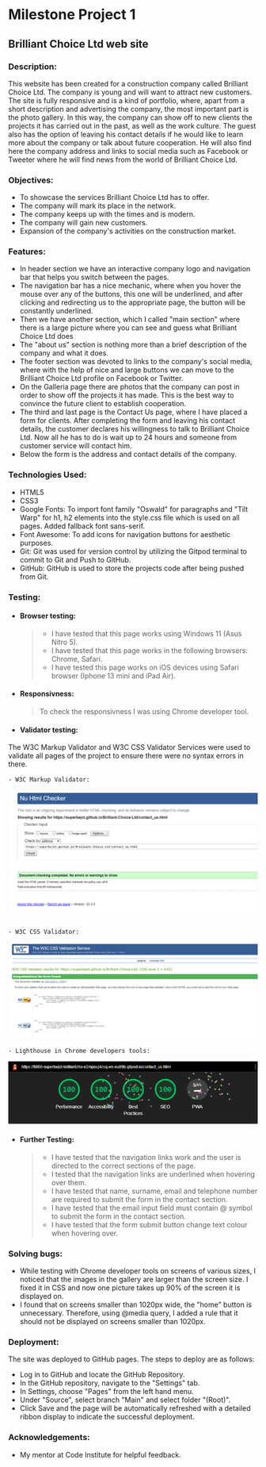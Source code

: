 # Milestone Project 1

## Brilliant Choice Ltd web site

### __Description:__

This website has been created for a construction company called Brilliant Choice Ltd. The company is young and will want to attract new customers. The site is fully responsive and is a kind of portfolio, where, apart from a short description and advertising the company, the most important part is the photo gallery. In this way, the company can show off to new clients the projects it has carried out in the past, as well as the work culture. The guest also has the option of leaving his contact details if he would like to learn more about the company or talk about future cooperation. He will also find here the company address and links to social media such as Facebook or Tweeter where he will find news from the world of Brilliant Choice Ltd.

### __Objectives:__

- To showcase the services Brilliant Choice Ltd has to offer.
- The company will mark its place in the network.
- The company keeps up with the times and is modern.
- The company will gain new customers.
- Expansion of the company's activities on the construction market.

### __Features:__

- In header section we have an interactive company logo and navigation bar that helps you switch between the pages. 
- The navigation bar has a nice mechanic, where when you hover the mouse over any of the buttons, this one will be underlined, and after clicking and redirecting us to the appropriate page, the button will be constantly underlined.
- Then we have another section, which I called "main section" where there is a large picture where you can see and guess what Brilliant Choice Ltd does
- The "about us" section is nothing more than a brief description of the company and what it does.
- The footer section was devoted to links to the company's social media, where with the help of nice and large buttons we can move to the Brilliant Choice Ltd profile on Facebook or Twitter.
- On the Galleria page there are photos that the company can post in order to show off the projects it has made. This is the best way to convince the future client to establish cooperation.
- The third and last page is the Contact Us page, where I have placed a form for clients. After completing the form and leaving his contact details, the customer declares his willingness to talk to Brilliant Choice Ltd. Now all he has to do is wait up to 24 hours and someone from customer service will contact him.
- Below the form is the address and contact details of the company.

### __Technologies Used:__

- HTML5
- CSS3
- Google Fonts: To import font family "Oswald" for paragraphs and "Tilt Warp" for h1, h2 elements into the style.css file which is used on all pages. Added fallback font sans-serif.
- Font Awesome: To add icons for navigation buttons for aesthetic purposes.
- Git: Git was used for version control by utilizing the Gitpod terminal to commit to Git and Push to GitHub.
- GitHub: GitHub is used to store the projects code after being pushed from Git.

### __Testing:__

- #### Browser testing:
    > - I have tested that this page works using Windows 11 (Asus Nitro 5).
    > - I have tested that this page works in the following browsers: Chrome, Safari.
    > - I have tested this page works on iOS devices using Safari browser (Iphone 13 mini and iPad Air).

- #### Responsivness:
    > To check the responsivness I was using Chrome developer tool.

- #### Validator testing:
The W3C Markup Validator and W3C CSS Validator Services were used to validate all pages of the project to ensure there were no syntax errors in there.
    
    - W3C Markup Validator:

![html_check](/assets/images/html_check.png)

    - W3C CSS Validator:

![CSS_check](/assets/images/CSS_check.png)

    - Lighthouse in Chrome developers tools:

![lighthouse_test](/assets/images/lighthouse_test.png)

- #### Further Testing:
    > * I have tested that the navigation links work and the user is directed to the correct sections of the page.
    > * I tested that the navigation links are underlined when hovering over them.
    > * I have tested that name, surname, email and telephone number are required to submit the form in the contact section.
    > * I have tested that the email input field must contain @ symbol to submit the form in the contact section.
    > * I have tested that the form submit button change text colour when hovering over.

### __Solving bugs:__

- While testing with Chrome developer tools on screens of various sizes, I noticed that the images in the gallery are larger than the screen size. I fixed it in CSS and now one picture takes up 90% of the screen it is displayed on.
- I found that on screens smaller than 1020px wide, the "home" button is unnecessary. Therefore, using @media query, I added a rule that it should not be displayed on screens smaller than 1020px.

### __Deployment:__

The site was deployed to GitHub pages. The steps to deploy are as follows:
- Log in to GitHub and locate the GitHub Repository.
- In the GitHub repository, navigate to the "Settings" tab.
- In Settings, choose "Pages" from the left hand menu.
- Under "Source", select branch "Main" and select folder "(Root)".
- Click Save and the page will be automatically refreshed with a detailed ribbon display to indicate the successful deployment.

### __Acknowledgements:__
- My mentor at Code Institute for helpful feedback.
